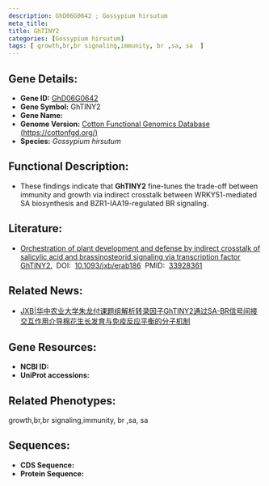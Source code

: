 ```yaml
---
description: GhD06G0642 ; Gossypium hirsutum
meta_title:
title: GhTINY2
categories: [Gossypium hirsutum]
tags: [ growth,br,br signaling,immunity, br ,sa, sa  ]
---
```


## Gene Details:
- **Gene ID:**	[GhD06G0642]()
- **Gene Symbol:** GhTINY2
- **Gene Name:** 
- **Genome Version:** [Cotton Functional Genomics Database (https://cottonfgd.org/)]()
- **Species:** *Gossypium hirsutum*

## Functional Description:
   - These findings indicate that **GhTINY2** fine-tunes the trade-off between immunity and growth via indirect crosstalk between WRKY51-mediated SA biosynthesis and BZR1-IAA19-regulated BR signaling.

## Literature:
   - [Orchestration of plant development and defense by indirect crosstalk of salicylic acid and brassinosteorid signaling via transcription factor GhTINY2.]( https://academic.oup.com/jxb/article/72/13/4721/6259341?login=true)&nbsp;&nbsp;DOI:&nbsp;&nbsp;[10.1093/jxb/erab186](https://academic.oup.com/jxb/article/72/13/4721/6259341?login=true)&nbsp;&nbsp;PMID:&nbsp;&nbsp;[33928361](https://pubmed.ncbi.nlm.nih.gov/33928361/)

## Related News:
   - [JXB|华中农业大学朱龙付课题组解析转录因子GhTINY2通过SA-BR信号间接交互作用介导棉花生长发育与免疫反应平衡的分子机制](https://mp.weixin.qq.com/s?__biz=Mzg3MDEwNDEyMg==&mid=2247509490&idx=1&sn=7537e2d860a7b96fb587063e3230176d&chksm=ce9008a7f9e781b1ef6ed91fbe6121a3b02e1f1794693a7adae3434cefeeed70d987d2dd568a&scene=27#wechat_redirect)

## Gene Resources:
- **NCBI ID:** [](https://www.ncbi.nlm.nih.gov/gene/?term=)
- **UniProt accessions:** [](https://www.uniprot.org/uniprotkb//entry)

## Related Phenotypes:
growth,br,br signaling,immunity, br ,sa, sa 

## Sequences:
- **CDS Sequence:**
- **Protein Sequence:**
